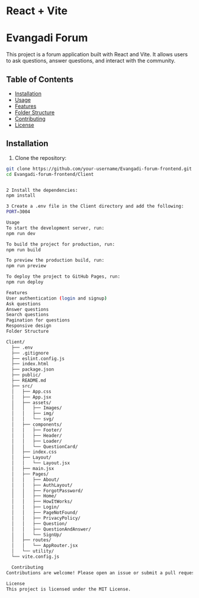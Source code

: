 # React + Vite

# Evangadi Forum

This project is a forum application built with React and Vite. It allows users to ask questions, answer questions, and interact with the community.

## Table of Contents

- [Installation](#installation)
- [Usage](#usage)
- [Features](#features)
- [Folder Structure](#folder-structure)
- [Contributing](#contributing)
- [License](#license)

## Installation

1. Clone the repository:

```sh
git clone https://github.com/your-username/Evangadi-forum-frontend.git
cd Evangadi-forum-frontend/Client


2 Install the dependencies:
npm install

3 Create a .env file in the Client directory and add the following:
PORT=3004

Usage
To start the development server, run:
npm run dev

To build the project for production, run:
npm run build

To preview the production build, run:
npm run preview

To deploy the project to GitHub Pages, run:
npm run deploy

Features
User authentication (login and signup)
Ask questions
Answer questions
Search questions
Pagination for questions
Responsive design
Folder Structure

Client/
  ├── .env
  ├── .gitignore
  ├── eslint.config.js
  ├── index.html
  ├── package.json
  ├── public/
  ├── README.md
  ├── src/
  │   ├── App.css
  │   ├── App.jsx
  │   ├── assets/
  │   │   ├── Images/
  │   │   ├── img/
  │   │   └── svg/
  │   ├── components/
  │   │   ├── Footer/
  │   │   ├── Header/
  │   │   ├── Loader/
  │   │   └── QuestionCard/
  │   ├── index.css
  │   ├── Layout/
  │   │   └── Layout.jsx
  │   ├── main.jsx
  │   ├── Pages/
  │   │   ├── About/
  │   │   ├── AuthLayout/
  │   │   ├── ForgotPassword/
  │   │   ├── Home/
  │   │   ├── HowItWorks/
  │   │   ├── Login/
  │   │   ├── PageNotFound/
  │   │   ├── PrivacyPolicy/
  │   │   ├── Question/
  │   │   ├── QuestionAndAnswer/
  │   │   └── SignUp/
  │   ├── routes/
  │   │   └── AppRouter.jsx
  │   └── utility/
  └── vite.config.js

  Contributing
Contributions are welcome! Please open an issue or submit a pull request for any changes.

License
This project is licensed under the MIT License.